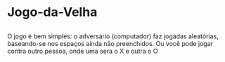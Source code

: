 # Jogo-da-Velha
##
O jogo é bem simples: o adversário (computador) faz jogadas aleatórias, baseando-se nos espaços ainda não preenchidos.
Ou você pode jogar contra outro pessoa, onde uma sera o X e outra o O
